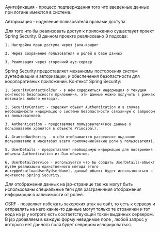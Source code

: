 Аунтефикация - процесс подтверждения того что введённые данные при логине имеются в системе. 

Авторизация - наделение пользователя правами доступа.

Для того что бы реализовать доступ к приложению существует проект Spring Security. В данном проекте реализовано 3 подхода:

    1. Настройка прав доступа через java-конфиг
    
    2. Через сохранение пользователя и ролей в базе данных
    
    3. Реализация через сторонний аус-сервер
    
Spring Security предоставляет механизмы постороения систем аунтефикации и авторизации, и обеспечения безопастности для коорпаративных приложений. Контекст Spring Security:
 
    1. SecurityContextHolder - в нём содержиться информация о текущем контексте безопасности приложения, эти данные можно получить в рамках потока(из любого метода).
    
    2. SecurityContext - содержит объект Authentication и в случае необходимости информацию о системе безопастности связанную с запросом от пользователей.
    
    3. Authentication - представляет пользователя(все данные о пользователе хранятся в объекте Principal).
    
    4. GrantedAuthority - в нём отображается разрешение выданное пользователю в масштабах всего приложение(какие роли у пользователя).
    
    5. UserDetails - предоставляет необходимую информацию для построения объекта Authentication из Dao-объектов.
    
    6. UserDetailService - используется что бы создать UserDetails-объект путём реализации единственного метода этого интерфейса(loadUserByUserName), данный объект будет использоваться в контексте Spring Security.
    
Для отображения данных на jsp-странице так же могут быть использованы специальные теги для разграничния отображения информации в зависимости от ролей.

CSRF - позволяет избежать хакерских атак на сайт, то есть к серверу и отправлять на него какие-то данные могут только те странички и тот кода на js у котрого есть соответствующий токен выданных сервером. В jsp добавляем в каждую форму невидимое поле <input type="hidden" name="_csrf" value="${_csrf.token}" />, любой запрос у которого нет данного поля будет севрером игнорироваться.

